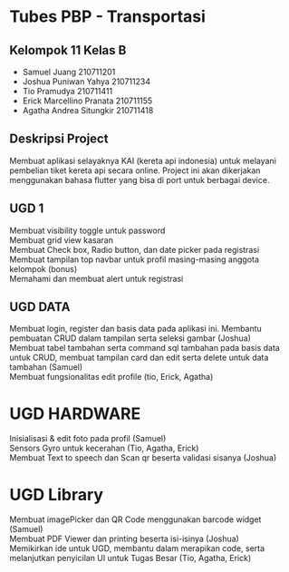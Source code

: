 # Tubes PBP - Transportasi
## Kelompok 11 Kelas B <br />
* Samuel Juang 210711201 <br />
* Joshua Puniwan Yahya 210711234 <br />
* Tio Pramudya 210711411<br />
* Erick Marcellino Pranata 210711155 <br />
* Agatha Andrea Situngkir 210711418 <br />

## Deskripsi Project <br />
Membuat aplikasi selayaknya KAI (kereta api indonesia) untuk melayani pembelian tiket kereta api secara online. Project ini akan dikerjakan menggunakan bahasa flutter yang bisa di port untuk berbagai device. <br />

## UGD 1 <br />
Membuat visibility toggle untuk password <br />
Membuat grid view kasaran <br />
Membuat Check box, Radio button, dan date picker pada registrasi <br />
Membuat tampilan top navbar untuk profil masing-masing anggota kelompok (bonus) <br />
Memahami dan membuat alert untuk registrasi <br />

## UGD DATA <br />
Membuat login, register dan basis data pada aplikasi ini. Membantu pembuatan CRUD dalam tampilan serta seleksi gambar (Joshua) <br />
Membuat tabel tambahan serta command sql tambahan pada basis data untuk CRUD, membuat tampilan card dan edit serta delete untuk data tambahan (Samuel) <br />
Membuat fungsionalitas edit profile (tio, Erick, Agatha) <br />

# UGD HARDWARE <br />
Inisialisasi & edit foto pada profil (Samuel) <br />
Sensors Gyro untuk kecerahan (Tio, Agatha, Erick) <br />
Membuat Text to speech dan Scan qr beserta validasi sisanya (Joshua) <br />

# UGD Library <br />
Membuat imagePicker dan QR Code menggunakan barcode widget (Samuel) <br />
Membuat PDF Viewer dan printing beserta isi-isinya (Joshua) <br />
Memikirkan ide untuk UGD, membantu dalam merapikan code, serta melanjutkan penyicilan UI untuk Tugas Besar (Tio, Agatha, Erick) <br />
